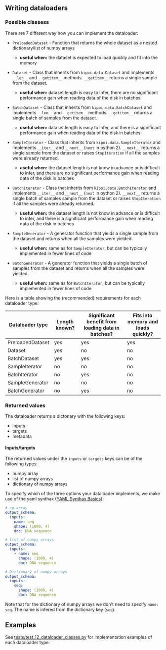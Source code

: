## Writing dataloaders

### Possible classess

There are 7 different way how you can implement the dataloader:

- `PreloadedDataset` - Function that returns the whole dataset as a nested dictionary/list of numpy arrays
  - **useful when:** the dataset is expected to load quickly and fit into the memory

- `Dataset` - Class that inherits from `kipoi.data.Dataset` and implements `__len__` and `__getitem__` methods. `__getitem__` returns a single sample from the dataset.
  - **useful when:** dataset length is easy to infer, there are no significant performance gain when reading data of the disk in batches

- `BatchDataset` - Class that inherits from `kipoi.data.BatchDataset` and implements `__len__` and `__getitem__` methods. `__getitem__` returns a single batch of samples from the dataset.
  - **useful when:** dataset length is easy to infer, and there is a significant performance gain when reading data of the disk in batches

- `SampleIterator` - Class that inherits from `kipoi.data.SampleIterator` and implements `__iter__` and `__next__` (`next` in python 2). `__next__` returns a single sample from the dataset or raises `StopIteration` if all the samples were already returned.
  - **useful when:** the dataset length is not know in advance or is difficult to infer, and there are no significant performance gain when reading data of the disk in batches

- `BatchIterator` - Class that inherits from `kipoi.data.BatchIterator` and implements `__iter__` and `__next__` (`next` in python 2). `__next__` returns a single batch of samples sample from the dataset or raises `StopIteration` if all the samples were already returned.
  - **useful when:** the dataset length is not know in advance or is difficult to infer, and there is a significant performance gain when reading data of the disk in batches
  
- `SampleGenerator` - A generator function that yields a single sample from the dataset and returns when all the samples were yielded.
  - **useful when:** same as for `SampleIterator`, but can be typically implemented in fewer lines of code
  
- `BatchGenerator` - A generator function that yields a single batch of samples from the dataset and returns when all the samples were yielded.
  - **useful when:** same as for `BatchIterator`, but can be typically implemented in fewer lines of code


Here is a table showing the (recommended) requirements for each dataloader type:

| Dataloader type   	| Length known? 	| Significant benefit from loading data in batches? 	| Fits into memory and loads quickly? 	|
|-------------------	|---------------	|---------------------------------------------------	|-------------------------------------	|
| PreloadedDataset  	| yes           	| yes                                               	| yes                                 	|
| Dataset           	| yes           	| no                                                	| no                                  	|
| BatchDataset      	| yes           	| yes                                               	| no                                  	|
| SampleIterator    	| no            	| no                                                	| no                                  	|
| BatchIterator     	| no            	| yes                                               	| no                                  	|
| SampleGenerator   	| no            	| no                                                	| no                                  	|
| BatchGenerator    	| no            	| yes                                               	| no                                  	|


### Returned values

The dataloader returns a dictonary with the following keys:
- inputs
- targets
- metadata

#### Inputs/targets

The returned values under the `inputs` or `targets` keys can be of the following types:
- numpy array
- list of numpy arrays
- dictionary of numpy arrays

To specify which of the three options your dataloader implements, we make use of the yaml synthax ([YAML Synthax Basics](http://docs.ansible.com/ansible/latest/YAMLSyntax.html#yaml-basics)):

```yaml
# np.array
output_schema:
  inputs:
    name: seq
    shape: (1000, 4)
    doc: DNA sequence

# list of numpy arrays
output_schema:
  inputs:
    - name: seq
      shape: (1000, 4)
      doc: DNA sequence

# Dictionary of numpy arrays
output_schema:
  inputs:
    seq:
      shape: (1000, 4)
      doc: DNA sequence
```

Note that for the dictionary of numpy arrays we don't need to specify `name: seq`. The name is infered from the dictionary key (`seq`).

## Examples

See [tests/test_12_dataloader_classes.py](../tests/test_12_dataloader_classes.py) for implementation examples of each
dataloader type.
